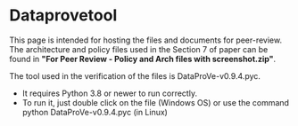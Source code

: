 # Dataprovetool
This page is intended for hosting the files and documents for peer-review.
The architecture and policy files used in the Section 7 of paper can be found in <b>"For Peer Review - Policy and Arch files with screenshot.zip"</b>.  

The tool used in the verification of the files is DataProVe-v0.9.4.pyc. 
- It requires Python 3.8 or newer to run correctly. 
- To run it, just double click on the file (Windows OS) or use the command python DataProVe-v0.9.4.pyc (in Linux)
